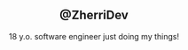 <div align="center">
  <h2>@ZherriDev</h2>
  <p>18 y.o. software engineer just doing my things!</p>

  <br>

  <!-- ![Top Langs](https://github-readme-stats.vercel.app/api/top-langs/?username=ZherriDev&layout=compact) -->
</div>
